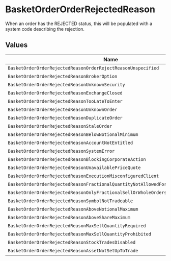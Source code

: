 # BasketOrderOrderRejectedReason

When an order has the REJECTED status, this will be populated with a system code describing the rejection.


## Values

| Name                                                                              | Value                                                                             |
| --------------------------------------------------------------------------------- | --------------------------------------------------------------------------------- |
| `BasketOrderOrderRejectedReasonOrderRejectReasonUnspecified`                      | ORDER_REJECT_REASON_UNSPECIFIED                                                   |
| `BasketOrderOrderRejectedReasonBrokerOption`                                      | BROKER_OPTION                                                                     |
| `BasketOrderOrderRejectedReasonUnknownSecurity`                                   | UNKNOWN_SECURITY                                                                  |
| `BasketOrderOrderRejectedReasonExchangeClosed`                                    | EXCHANGE_CLOSED                                                                   |
| `BasketOrderOrderRejectedReasonTooLateToEnter`                                    | TOO_LATE_TO_ENTER                                                                 |
| `BasketOrderOrderRejectedReasonUnknownOrder`                                      | UNKNOWN_ORDER                                                                     |
| `BasketOrderOrderRejectedReasonDuplicateOrder`                                    | DUPLICATE_ORDER                                                                   |
| `BasketOrderOrderRejectedReasonStaleOrder`                                        | STALE_ORDER                                                                       |
| `BasketOrderOrderRejectedReasonBelowNotionalMinimum`                              | BELOW_NOTIONAL_MINIMUM                                                            |
| `BasketOrderOrderRejectedReasonAccountNotEntitled`                                | ACCOUNT_NOT_ENTITLED                                                              |
| `BasketOrderOrderRejectedReasonSystemError`                                       | SYSTEM_ERROR                                                                      |
| `BasketOrderOrderRejectedReasonBlockingCorporateAction`                           | BLOCKING_CORPORATE_ACTION                                                         |
| `BasketOrderOrderRejectedReasonUnavailablePriceQuote`                             | UNAVAILABLE_PRICE_QUOTE                                                           |
| `BasketOrderOrderRejectedReasonExecutionMisconfiguredClient`                      | EXECUTION_MISCONFIGURED_CLIENT                                                    |
| `BasketOrderOrderRejectedReasonFractionalQuantityNotAllowedForSecurity`           | FRACTIONAL_QUANTITY_NOT_ALLOWED_FOR_SECURITY                                      |
| `BasketOrderOrderRejectedReasonOnlyFractionalSellOrWholeOrdersAllowedForSecurity` | ONLY_FRACTIONAL_SELL_OR_WHOLE_ORDERS_ALLOWED_FOR_SECURITY                         |
| `BasketOrderOrderRejectedReasonSymbolNotTradeable`                                | SYMBOL_NOT_TRADEABLE                                                              |
| `BasketOrderOrderRejectedReasonAboveNotionalMaximum`                              | ABOVE_NOTIONAL_MAXIMUM                                                            |
| `BasketOrderOrderRejectedReasonAboveShareMaximum`                                 | ABOVE_SHARE_MAXIMUM                                                               |
| `BasketOrderOrderRejectedReasonMaxSellQuantityRequired`                           | MAX_SELL_QUANTITY_REQUIRED                                                        |
| `BasketOrderOrderRejectedReasonMaxSellQuantityProhibited`                         | MAX_SELL_QUANTITY_PROHIBITED                                                      |
| `BasketOrderOrderRejectedReasonStockTradesDisabled`                               | STOCK_TRADES_DISABLED                                                             |
| `BasketOrderOrderRejectedReasonAssetNotSetUpToTrade`                              | ASSET_NOT_SET_UP_TO_TRADE                                                         |